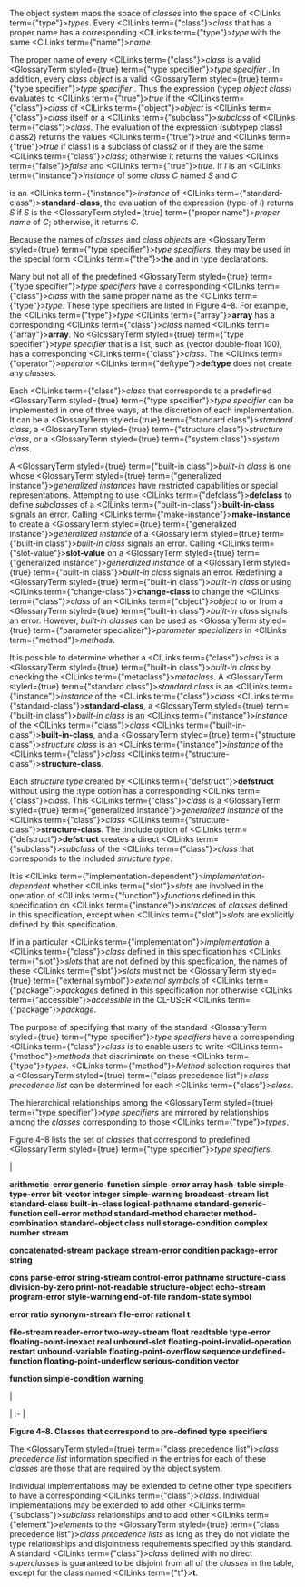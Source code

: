  



The object system maps the space of *classes* into the space of <ClLinks  term={"type"}><i>types</i></ClLinks>. Every <ClLinks  term={"class"}><i>class</i></ClLinks> that has a proper name has a corresponding <ClLinks  term={"type"}><i>type</i></ClLinks> with the same <ClLinks  term={"name"}><i>name</i></ClLinks>. 



The proper name of every <ClLinks  term={"class"}><i>class</i></ClLinks> is a valid <GlossaryTerm styled={true} term={"type specifier"}><i>type specifier</i></GlossaryTerm> . In addition, every *class object* is a valid <GlossaryTerm styled={true} term={"type specifier"}><i>type specifier</i></GlossaryTerm> . Thus the expression (typep *object class*) evaluates to <ClLinks  term={"true"}><i>true</i></ClLinks> if the <ClLinks  term={"class"}><i>class</i></ClLinks> of <ClLinks  term={"object"}><i>object</i></ClLinks> is <ClLinks  term={"class"}><i>class</i></ClLinks> itself or a <ClLinks  term={"subclass"}><i>subclass</i></ClLinks> of <ClLinks  term={"class"}><i>class</i></ClLinks>. The evaluation of the expression (subtypep class1 class2) returns the values <ClLinks  term={"true"}><i>true</i></ClLinks> and <ClLinks  term={"true"}><i>true</i></ClLinks> if class1 is a subclass of class2 or if they are the same <ClLinks  term={"class"}><i>class</i></ClLinks>; otherwise it returns the values <ClLinks  term={"false"}><i>false</i></ClLinks> and <ClLinks  term={"true"}><i>true</i></ClLinks>. If *I* is an <ClLinks  term={"instance"}><i>instance</i></ClLinks> of some *class C* named *S* and *C*  







is an <ClLinks  term={"instance"}><i>instance</i></ClLinks> of <ClLinks  term={"standard-class"}><b>standard-class</b></ClLinks>, the evaluation of the expression (type-of *I*) returns *S* if *S* is the <GlossaryTerm styled={true} term={"proper name"}><i>proper name</i></GlossaryTerm> of *C*; otherwise, it returns *C*. 



Because the names of *classes* and *class objects* are <GlossaryTerm styled={true} term={"type specifier"}><i>type specifiers</i></GlossaryTerm>, they may be used in the special form <ClLinks  term={"the"}><b>the</b></ClLinks> and in type declarations. 



Many but not all of the predefined <GlossaryTerm styled={true} term={"type specifier"}><i>type specifiers</i></GlossaryTerm> have a corresponding <ClLinks  term={"class"}><i>class</i></ClLinks> with the same proper name as the <ClLinks  term={"type"}><i>type</i></ClLinks>. These type specifiers are listed in Figure 4–8. For example, the <ClLinks  term={"type"}><i>type</i></ClLinks> <ClLinks  term={"array"}><b>array</b></ClLinks> has a corresponding <ClLinks  term={"class"}><i>class</i></ClLinks> named <ClLinks  term={"array"}><b>array</b></ClLinks>. No <GlossaryTerm styled={true} term={"type specifier"}><i>type specifier</i></GlossaryTerm> that is a list, such as (vector double-float 100), has a corresponding <ClLinks  term={"class"}><i>class</i></ClLinks>. The <ClLinks  term={"operator"}><i>operator</i></ClLinks> <ClLinks  term={"deftype"}><b>deftype</b></ClLinks> does not create any *classes*. 



Each <ClLinks  term={"class"}><i>class</i></ClLinks> that corresponds to a predefined <GlossaryTerm styled={true} term={"type specifier"}><i>type specifier</i></GlossaryTerm> can be implemented in one of three ways, at the discretion of each implementation. It can be a <GlossaryTerm styled={true} term={"standard class"}><i>standard class</i></GlossaryTerm>, a <GlossaryTerm styled={true} term={"structure class"}><i>structure class</i></GlossaryTerm>, or a <GlossaryTerm styled={true} term={"system class"}><i>system class</i></GlossaryTerm>. 



A <GlossaryTerm styled={true} term={"built-in class"}><i>built-in class</i></GlossaryTerm> is one whose <GlossaryTerm styled={true} term={"generalized instance"}><i>generalized instances</i></GlossaryTerm> have restricted capabilities or special representations. Attempting to use <ClLinks  term={"defclass"}><b>defclass</b></ClLinks> to define *subclasses* of a <ClLinks  term={"built-in-class"}><b>built-in-class</b></ClLinks> signals an error. Calling <ClLinks  term={"make-instance"}><b>make-instance</b></ClLinks> to create a <GlossaryTerm styled={true} term={"generalized instance"}><i>generalized instance</i></GlossaryTerm> of a <GlossaryTerm styled={true} term={"built-in class"}><i>built-in class</i></GlossaryTerm> signals an error. Calling <ClLinks  term={"slot-value"}><b>slot-value</b></ClLinks> on a <GlossaryTerm styled={true} term={"generalized instance"}><i>generalized instance</i></GlossaryTerm> of a <GlossaryTerm styled={true} term={"built-in class"}><i>built-in class</i></GlossaryTerm> signals an error. Redefining a <GlossaryTerm styled={true} term={"built-in class"}><i>built-in class</i></GlossaryTerm> or using <ClLinks  term={"change-class"}><b>change-class</b></ClLinks> to change the <ClLinks  term={"class"}><i>class</i></ClLinks> of an <ClLinks  term={"object"}><i>object</i></ClLinks> to or from a <GlossaryTerm styled={true} term={"built-in class"}><i>built-in class</i></GlossaryTerm> signals an error. However, *built-in classes* can be used as <GlossaryTerm styled={true} term={"parameter specializer"}><i>parameter specializers</i></GlossaryTerm> in <ClLinks  term={"method"}><i>methods</i></ClLinks>. 



It is possible to determine whether a <ClLinks  term={"class"}><i>class</i></ClLinks> is a <GlossaryTerm styled={true} term={"built-in class"}><i>built-in class</i></GlossaryTerm> by checking the <ClLinks  term={"metaclass"}><i>metaclass</i></ClLinks>. A <GlossaryTerm styled={true} term={"standard class"}><i>standard class</i></GlossaryTerm> is an <ClLinks  term={"instance"}><i>instance</i></ClLinks> of the <ClLinks  term={"class"}><i>class</i></ClLinks> <ClLinks  term={"standard-class"}><b>standard-class</b></ClLinks>, a <GlossaryTerm styled={true} term={"built-in class"}><i>built-in class</i></GlossaryTerm> is an <ClLinks  term={"instance"}><i>instance</i></ClLinks> of the <ClLinks  term={"class"}><i>class</i></ClLinks> <ClLinks  term={"built-in-class"}><b>built-in-class</b></ClLinks>, and a <GlossaryTerm styled={true} term={"structure class"}><i>structure class</i></GlossaryTerm> is an <ClLinks  term={"instance"}><i>instance</i></ClLinks> of the <ClLinks  term={"class"}><i>class</i></ClLinks> <ClLinks  term={"structure-class"}><b>structure-class</b></ClLinks>. 



Each *structure type* created by <ClLinks  term={"defstruct"}><b>defstruct</b></ClLinks> without using the :type option has a corresponding <ClLinks  term={"class"}><i>class</i></ClLinks>. This <ClLinks  term={"class"}><i>class</i></ClLinks> is a <GlossaryTerm styled={true} term={"generalized instance"}><i>generalized instance</i></GlossaryTerm> of the <ClLinks  term={"class"}><i>class</i></ClLinks> <ClLinks  term={"structure-class"}><b>structure-class</b></ClLinks>. The :include option of <ClLinks  term={"defstruct"}><b>defstruct</b></ClLinks> creates a direct <ClLinks  term={"subclass"}><i>subclass</i></ClLinks> of the <ClLinks  term={"class"}><i>class</i></ClLinks> that corresponds to the included *structure type*. 



It is <ClLinks  term={"implementation-dependent"}><i>implementation-dependent</i></ClLinks> whether <ClLinks  term={"slot"}><i>slots</i></ClLinks> are involved in the operation of <ClLinks  term={"function"}><i>functions</i></ClLinks> defined in this specification on <ClLinks  term={"instance"}><i>instances</i></ClLinks> of *classes* defined in this specification, except when <ClLinks  term={"slot"}><i>slots</i></ClLinks> are explicitly defined by this specification. 



If in a particular <ClLinks  term={"implementation"}><i>implementation</i></ClLinks> a <ClLinks  term={"class"}><i>class</i></ClLinks> defined in this specification has <ClLinks  term={"slot"}><i>slots</i></ClLinks> that are not defined by this specfication, the names of these <ClLinks  term={"slot"}><i>slots</i></ClLinks> must not be <GlossaryTerm styled={true} term={"external symbol"}><i>external symbols</i></GlossaryTerm> of <ClLinks  term={"package"}><i>packages</i></ClLinks> defined in this specification nor otherwise <ClLinks  term={"accessible"}><i>accessible</i></ClLinks> in the CL-USER <ClLinks  term={"package"}><i>package</i></ClLinks>. 



The purpose of specifying that many of the standard <GlossaryTerm styled={true} term={"type specifier"}><i>type specifiers</i></GlossaryTerm> have a corresponding <ClLinks  term={"class"}><i>class</i></ClLinks> is to enable users to write <ClLinks  term={"method"}><i>methods</i></ClLinks> that discriminate on these <ClLinks  term={"type"}><i>types</i></ClLinks>. <ClLinks  term={"method"}><i>Method</i></ClLinks> selection requires that a <GlossaryTerm styled={true} term={"class precedence list"}><i>class precedence list</i></GlossaryTerm> can be determined for each <ClLinks  term={"class"}><i>class</i></ClLinks>. 



The hierarchical relationships among the <GlossaryTerm styled={true} term={"type specifier"}><i>type specifiers</i></GlossaryTerm> are mirrored by relationships among the *classes* corresponding to those <ClLinks  term={"type"}><i>types</i></ClLinks>. 



Figure 4–8 lists the set of *classes* that correspond to predefined <GlossaryTerm styled={true} term={"type specifier"}><i>type specifiers</i></GlossaryTerm>.  







|<p>**arithmetic-error generic-function simple-error array hash-table simple-type-error bit-vector integer simple-warning broadcast-stream list standard-class built-in-class logical-pathname standard-generic-function cell-error method standard-method character method-combination standard-object class null storage-condition complex number stream** </p><p>**concatenated-stream package stream-error condition package-error string** </p><p>**cons parse-error string-stream control-error pathname structure-class division-by-zero print-not-readable structure-object echo-stream program-error style-warning end-of-file random-state symbol** </p><p>**error ratio synonym-stream file-error rational t** </p><p>**file-stream reader-error two-way-stream float readtable type-error floating-point-inexact real unbound-slot floating-point-invalid-operation restart unbound-variable floating-point-overflow sequence undefined-function floating-point-underflow serious-condition vector** </p><p>**function simple-condition warning**</p>|

| :- |





**Figure 4–8. Classes that correspond to pre-defined type specifiers** 



The <GlossaryTerm styled={true} term={"class precedence list"}><i>class precedence list</i></GlossaryTerm> information specified in the entries for each of these *classes* are those that are required by the object system. 



Individual implementations may be extended to define other type specifiers to have a corresponding <ClLinks  term={"class"}><i>class</i></ClLinks>. Individual implementations may be extended to add other <ClLinks  term={"subclass"}><i>subclass</i></ClLinks> relationships and to add other <ClLinks  term={"element"}><i>elements</i></ClLinks> to the <GlossaryTerm styled={true} term={"class precedence list"}><i>class precedence lists</i></GlossaryTerm> as long as they do not violate the type relationships and disjointness requirements specified by this standard. A standard <ClLinks  term={"class"}><i>class</i></ClLinks> defined with no direct *superclasses* is guaranteed to be disjoint from all of the *classes* in the table, except for the class named <ClLinks  term={"t"}><b>t</b></ClLinks>.  







